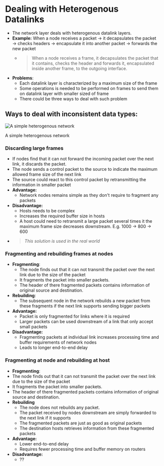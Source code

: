 # Dealing with Heterogenous Datalinks

- The network layer deals with heterogenous datalink layers.
- **Example:** When a node receives a packet -> it decapsulates the packet ->   checks headers -> encapsulate it into another packet -> forwards the new packet
  - > When a node receives a frame, it decapsulates the packet that it contains, checks the header and forwards it, encapsulated inside another frame, to the outgoing interface.
- **Problems**:
  - Each datalink layer is characterized by a maximum size of the frame
  - Some operations is needed to be performed on frames to send them on datalink layer with smaller sized of frame
  - There could be three ways to deal with such problem

## Ways to deal with inconsistent data types:

![A simple heterogenous network](https://beta.computer-networking.info/syllabus/default/_images/tikz-2be59711e723184b601c2a2708ec85630a287b51.png)

A simple heterogenous network

### Discarding large frames

- If nodes find that it can not forward the incoming packet over the next link, it discards the packet.
- The node sends a control packet to the source to indicate the maximum allowed frame size of the next link
- The source could react to this control packet by retransmitting the information in smaller packet
- **Advantage:**
  - Network nodes remains simple as they don't require to fragment any packets
- **Disadvantage:**
  - Hosts needs to be complex
  - Increases the required buffer size in hosts
  - A host could need to retransmit a large packet several times it the maximum frame size decreases downstream. E.g. 1000 -> 800 -> 600
- > *This solution is used in the real world*

### Fragmenting and rebuilding frames at nodes
- **Fragmenting**:
  - The node finds out that it can not transmit the packet over the next link due to the size of the packet
  - It fragments the packet into smaller packets.
  - The header of there fragmented packets contains information of original source and destination.
- **Rebuilding**:
  - The subsequent node in the network rebuilds a new packet from these fragments if the next link supports sending bigger packets
- **Advantage:**
  - Packet is only fragmented for links where it is required
  - Larger packets can be used downstream of a link that only accept small packets
- **Disadvantage:**
  - Fragmenting packets at individual link increases processing time and buffer requirements of network nodes
  - Leads to longer end-to-end delay

### Fragmenting at node and rebuilding at host

- **Fragmenting**:
- The node finds out that it can not transmit the packet over the next link due to the size of the packet
- It fragments the packet into smaller packets.
- The header of there fragmented packets contains information of original source and destination.
- **Rebuilding**
  - The node does not rebuilds any packet.
  - The packet received by nodes downstream are simply forwarded to the next link if it supports
  - The fragmented packets are just as good as original packets
  - The destination hosts retrieves information from these fragmented packets
- **Advantage:**
  - Lower end-to-end delay
  - Requires fewer processing time and buffer memory on routers
- **Disadvantage:**
  - ??
